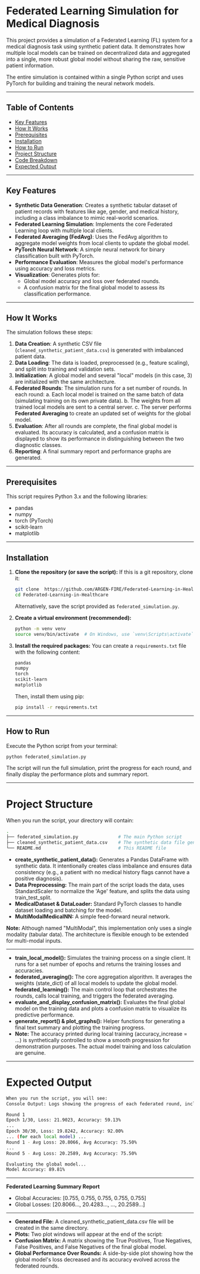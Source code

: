 
# Federated Learning Simulation for Medical Diagnosis

This project provides a simulation of a Federated Learning (FL) system for a medical diagnosis task using synthetic patient data. It demonstrates how multiple local models can be trained on decentralized data and aggregated into a single, more robust global model without sharing the raw, sensitive patient information.

The entire simulation is contained within a single Python script and uses PyTorch for building and training the neural network models.

---
## Table of Contents
- [Key Features](#key-features)
- [How It Works](#how-it-works)
- [Prerequisites](#prerequisites)
- [Installation](#installation)
- [How to Run](#how-to-run)
- [Project Structure](#project-structure)
- [Code Breakdown](#code-breakdown)
- [Expected Output](#expected-output)
---

## Key Features

- **Synthetic Data Generation**: Creates a synthetic tabular dataset of patient records with features like age, gender, and medical history, including a class imbalance to mimic real-world scenarios.
- **Federated Learning Simulation**: Implements the core Federated Learning loop with multiple local clients.
- **Federated Averaging (FedAvg)**: Uses the FedAvg algorithm to aggregate model weights from local clients to update the global model.
- **PyTorch Neural Network**: A simple neural network for binary classification built with PyTorch.
- **Performance Evaluation**: Measures the global model's performance using accuracy and loss metrics.
- **Visualization**: Generates plots for:
    - Global model accuracy and loss over federated rounds.
    - A confusion matrix for the final global model to assess its classification performance.
---

## How It Works

The simulation follows these steps:
1.  **Data Creation**: A synthetic CSV file (`cleaned_synthetic_patient_data.csv`) is generated with imbalanced patient data.
2.  **Data Loading**: The data is loaded, preprocessed (e.g., feature scaling), and split into training and validation sets.
3.  **Initialization**: A global model and several "local" models (in this case, 3) are initialized with the same architecture.
4.  **Federated Rounds**: The simulation runs for a set number of rounds. In each round:
    a. Each local model is trained on the same batch of data (simulating training on its own private data).
    b. The weights from all trained local models are sent to a central server.
    c. The server performs **Federated Averaging** to create an updated set of weights for the global model.
5.  **Evaluation**: After all rounds are complete, the final global model is evaluated. Its accuracy is calculated, and a confusion matrix is displayed to show its performance in distinguishing between the two diagnostic classes.
6.  **Reporting**: A final summary report and performance graphs are generated.
---

## Prerequisites

This script requires Python 3.x and the following libraries:
- pandas
- numpy
- torch (PyTorch)
- scikit-learn
- matplotlib
---

## Installation

1.  **Clone the repository (or save the script):**
    If this is a git repository, clone it:
    ```bash
    git clone  https://github.com/ARGEN-FIRE/Federated-Learning-in-Healthcare.git
    cd Federated-Learning-in-Healthcare
    ```
    Alternatively, save the script provided as `federated_simulation.py`.

2.  **Create a virtual environment (recommended):**
    ```bash
    python -m venv venv
    source venv/bin/activate  # On Windows, use `venv\Scripts\activate`
    ```

3.  **Install the required packages:**
    You can create a `requirements.txt` file with the following content:
    ```txt
    pandas
    numpy
    torch
    scikit-learn
    matplotlib
    ```
    Then, install them using pip:
    ```bash
    pip install -r requirements.txt
    ```
---

## How to Run

Execute the Python script from your terminal:
```bash
python federated_simulation.py
```

The script will run the full simulation, print the progress for each round, and finally display the performance plots and summary report.

---
# Project Structure

When you run the script, your directory will contain:

```bash
.
├── federated_simulation.py               # The main Python script
├── cleaned_synthetic_patient_data.csv    # The synthetic data file generated by the script
└── README.md                             # This README file
```

- **create_synthetic_patient_data():** Generates a Pandas DataFrame with synthetic data. It intentionally creates class imbalance and ensures data consistency (e.g., a patient with no medical history flags cannot have a positive diagnosis).
- **Data Preprocessing:** The main part of the script loads the data, uses StandardScaler to normalize the 'Age' feature, and splits the data using train_test_split.
- **MedicalDataset & DataLoader:** Standard PyTorch classes to handle dataset loading and batching for the model.
- **MultiModalMedicalNN:** A simple feed-forward neural network.

**Note:** Although named "MultiModal", this implementation only uses a single modality (tabular data). The architecture is flexible enough to be extended for multi-modal inputs.

---
- **train_local_model():** Simulates the training process on a single client. It runs for a set number of epochs and returns the training losses and accuracies.
- **federated_averaging():** The core aggregation algorithm. It averages the weights (state_dict) of all local models to update the global model.
- **federated_learning():** The main control loop that orchestrates the rounds, calls local training, and triggers the federated averaging.
- **evaluate_and_display_confusion_matrix():** Evaluates the final global model on the training data and plots a confusion matrix to visualize its predictive performance.
- **generate_report() & plot_graphs():** Helper functions for generating a final text summary and plotting the training progress.
- **Note:** The accuracy printed during local training (accuracy_increase = ...) is synthetically controlled to show a smooth progression for demonstration purposes. The actual model training and loss calculation are genuine.
---

# Expected Output

```bash
When you run the script, you will see:
Console Output: Logs showing the progress of each federated round, including the average loss and accuracy, followed by a final evaluation and summary.
```
```bash
Round 1
Epoch 1/30, Loss: 21.9023, Accuracy: 59.13%
...
Epoch 30/30, Loss: 19.8242, Accuracy: 92.00%
... (for each local model) ...
Round 1 - Avg Loss: 20.8066, Avg Accuracy: 75.50%
...
Round 5 - Avg Loss: 20.2589, Avg Accuracy: 75.50%

Evaluating the global model...
Model Accuracy: 89.81%
```
---

**Federated Learning Summary Report**
- Global Accuracies: [0.755, 0.755, 0.755, 0.755, 0.755]
- Global Losses: [20.8066..., 20.4283..., ..., 20.2589...]

---
- **Generated File:** A cleaned_synthetic_patient_data.csv file will be created in the same directory.
- **Plots:** Two plot windows will appear at the end of the script:
- **Confusion Matrix:** A matrix showing the True Positives, True Negatives, False Positives, and False Negatives of the final global model.
- **Global Performance Over Rounds:** A side-by-side plot showing how the global model's loss decreased and its accuracy evolved across the federated rounds.
